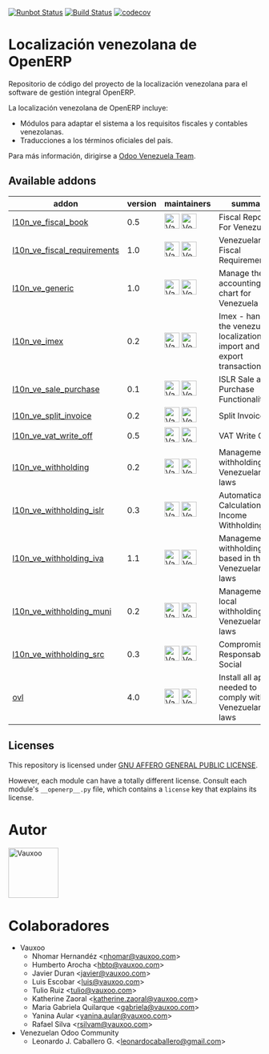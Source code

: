 [![Runbot Status](https://runbot.odoo-community.org/runbot/badge/flat/189/9.0.svg)](https://runbot.odoo-community.org/runbot/repo/github-com-oca-web-189)
[![Build Status](https://travis-ci.org/OCA/l10n-venezuela.svg?branch=9.0)](https://travis-ci.org/OCA/l10n-venezuela)
[![codecov](https://codecov.io/gh/OCA/l10n-venezuela/branch/9.0/graph/badge.svg)](https://codecov.io/gh/OCA/l10n-venezuela)

Localización venezolana de OpenERP
==================================

Repositorio de código del proyecto de la localización venezolana para el software
de gestión integral OpenERP.

La localización venezolana de OpenERP incluye:

* Módulos para adaptar el sistema a los requisitos fiscales y contables
  venezolanas.
* Traducciones a los términos oficiales del país.

Para más información, dirigirse a [Odoo Venezuela Team](https://github.com/odoo-venezuela/odoo-venezuela).

<!-- prettier-ignore-start -->

[//]: # (addons)

Available addons
----------------

addon | version | maintainers | summary
---   | ---     | ---         | ---
[l10n_ve_fiscal_book](l10n_ve_fiscal_book/) | 0.5 | <a href="https://github.com/Vauxoo" title="Vauxoo"><img src="https://avatars.githubusercontent.com/u/5997834?s=200&v=4" alt="Vauxoo" width="30px" height="30px"></a> <a href="https://github.com/odoo-venezuela" title="Venezuelan Odoo Community"><img src="https://avatars.githubusercontent.com/u/7596129?s=200&v=4" alt="Venezuelan Odoo Community" width="30px" height="30px"></a> | Fiscal Report For Venezuela
[l10n_ve_fiscal_requirements](l10n_ve_fiscal_requirements/) | 1.0 | <a href="https://github.com/Vauxoo" title="Vauxoo"><img src="https://avatars.githubusercontent.com/u/5997834?s=200&v=4" alt="Vauxoo" width="30px" height="30px"></a> <a href="https://github.com/odoo-venezuela" title="Venezuelan Odoo Community"><img src="https://avatars.githubusercontent.com/u/7596129?s=200&v=4" alt="Venezuelan Odoo Community" width="30px" height="30px"></a> | Venezuelan Fiscal Requirements
[l10n_ve_generic](l10n_ve_generic/) | 1.0 | <a href="https://github.com/Vauxoo" title="Vauxoo"><img src="https://avatars.githubusercontent.com/u/5997834?s=200&v=4" alt="Vauxoo" width="30px" height="30px"></a> <a href="https://github.com/odoo-venezuela" title="Venezuelan Odoo Community"><img src="https://avatars.githubusercontent.com/u/7596129?s=200&v=4" alt="Venezuelan Odoo Community" width="30px" height="30px"></a> | Manage the accounting chart for Venezuela
[l10n_ve_imex](l10n_ve_imex/) | 0.2 | <a href="https://github.com/Vauxoo" title="Vauxoo"><img src="https://avatars.githubusercontent.com/u/5997834?s=200&v=4" alt="Vauxoo" width="30px" height="30px"></a> <a href="https://github.com/odoo-venezuela" title="Venezuelan Odoo Community"><img src="https://avatars.githubusercontent.com/u/7596129?s=200&v=4" alt="Venezuelan Odoo Community" width="30px" height="30px"></a> | Imex - handles the venezuela localization import and export transactions.
[l10n_ve_sale_purchase](l10n_ve_sale_purchase/) | 0.1 | <a href="https://github.com/Vauxoo" title="Vauxoo"><img src="https://avatars.githubusercontent.com/u/5997834?s=200&v=4" alt="Vauxoo" width="30px" height="30px"></a> <a href="https://github.com/odoo-venezuela" title="Venezuelan Odoo Community"><img src="https://avatars.githubusercontent.com/u/7596129?s=200&v=4" alt="Venezuelan Odoo Community" width="30px" height="30px"></a> | ISLR Sale and Purchase Functionalities
[l10n_ve_split_invoice](l10n_ve_split_invoice/) | 0.2 | <a href="https://github.com/Vauxoo" title="Vauxoo"><img src="https://avatars.githubusercontent.com/u/5997834?s=200&v=4" alt="Vauxoo" width="30px" height="30px"></a> <a href="https://github.com/odoo-venezuela" title="Venezuelan Odoo Community"><img src="https://avatars.githubusercontent.com/u/7596129?s=200&v=4" alt="Venezuelan Odoo Community" width="30px" height="30px"></a> | Split Invoices
[l10n_ve_vat_write_off](l10n_ve_vat_write_off/) | 0.5 | <a href="https://github.com/Vauxoo" title="Vauxoo"><img src="https://avatars.githubusercontent.com/u/5997834?s=200&v=4" alt="Vauxoo" width="30px" height="30px"></a> <a href="https://github.com/odoo-venezuela" title="Venezuelan Odoo Community"><img src="https://avatars.githubusercontent.com/u/7596129?s=200&v=4" alt="Venezuelan Odoo Community" width="30px" height="30px"></a> | VAT Write Off
[l10n_ve_withholding](l10n_ve_withholding/) | 0.2 | <a href="https://github.com/Vauxoo" title="Vauxoo"><img src="https://avatars.githubusercontent.com/u/5997834?s=200&v=4" alt="Vauxoo" width="30px" height="30px"></a> <a href="https://github.com/odoo-venezuela" title="Venezuelan Odoo Community"><img src="https://avatars.githubusercontent.com/u/7596129?s=200&v=4" alt="Venezuelan Odoo Community" width="30px" height="30px"></a> | Management withholdings Venezuelan laws
[l10n_ve_withholding_islr](l10n_ve_withholding_islr/) | 0.3 | <a href="https://github.com/Vauxoo" title="Vauxoo"><img src="https://avatars.githubusercontent.com/u/5997834?s=200&v=4" alt="Vauxoo" width="30px" height="30px"></a> <a href="https://github.com/odoo-venezuela" title="Venezuelan Odoo Community"><img src="https://avatars.githubusercontent.com/u/7596129?s=200&v=4" alt="Venezuelan Odoo Community" width="30px" height="30px"></a> | Automatically Calculation Income Withholding
[l10n_ve_withholding_iva](l10n_ve_withholding_iva/) | 1.1 | <a href="https://github.com/Vauxoo" title="Vauxoo"><img src="https://avatars.githubusercontent.com/u/5997834?s=200&v=4" alt="Vauxoo" width="30px" height="30px"></a> <a href="https://github.com/odoo-venezuela" title="Venezuelan Odoo Community"><img src="https://avatars.githubusercontent.com/u/7596129?s=200&v=4" alt="Venezuelan Odoo Community" width="30px" height="30px"></a> | Management withholding vat based in the Venezuelan tax laws
[l10n_ve_withholding_muni](l10n_ve_withholding_muni/) | 0.2 | <a href="https://github.com/Vauxoo" title="Vauxoo"><img src="https://avatars.githubusercontent.com/u/5997834?s=200&v=4" alt="Vauxoo" width="30px" height="30px"></a> <a href="https://github.com/odoo-venezuela" title="Venezuelan Odoo Community"><img src="https://avatars.githubusercontent.com/u/7596129?s=200&v=4" alt="Venezuelan Odoo Community" width="30px" height="30px"></a> | Management local withholding for Venezuelan tax laws
[l10n_ve_withholding_src](l10n_ve_withholding_src/) | 0.3 | <a href="https://github.com/Vauxoo" title="Vauxoo"><img src="https://avatars.githubusercontent.com/u/5997834?s=200&v=4" alt="Vauxoo" width="30px" height="30px"></a> <a href="https://github.com/odoo-venezuela" title="Venezuelan Odoo Community"><img src="https://avatars.githubusercontent.com/u/7596129?s=200&v=4" alt="Venezuelan Odoo Community" width="30px" height="30px"></a> | Compromiso de Responsabilidad Social
[ovl](ovl/) | 4.0 | <a href="https://github.com/Vauxoo" title="Vauxoo"><img src="https://avatars.githubusercontent.com/u/5997834?s=200&v=4" alt="Vauxoo" width="30px" height="30px"></a> <a href="https://github.com/odoo-venezuela" title="Venezuelan Odoo Community"><img src="https://avatars.githubusercontent.com/u/7596129?s=200&v=4" alt="Venezuelan Odoo Community" width="30px" height="30px"></a> | Install all apps needed to comply with Venezuelan laws

[//]: # (end addons)

<!-- prettier-ignore-end -->

## Licenses

This repository is licensed under [GNU AFFERO GENERAL PUBLIC LICENSE](LICENSE.txt).

However, each module can have a totally different license. Consult each module's
`__openerp__.py` file, which contains a `license` key that explains its license.

# Autor

<a href="https://github.com/Vauxoo" title="Vauxoo"><img src="https://avatars.githubusercontent.com/u/5997834?s=200&v=4" alt="Vauxoo" width="100px" height="100px"/></a>

# Colaboradores

-   Vauxoo
    -   Nhomar Hernandéz \<<nhomar@vauxoo.com>\>
    -   Humberto Arocha \<<hbto@vauxoo.com>\>
    -   Javier Duran \<<javier@vauxoo.com>\>
    -   Luis Escobar \<<luis@vauxoo.com>\>
    -   Tulio Ruiz \<<tulio@vauxoo.com>\>
    -   Katherine Zaoral \<<katherine.zaoral@vauxoo.com>\>
    -   Maria Gabriela Quilarque \<<gabriela@vauxoo.com>\>
    -   Yanina Aular \<<yanina.aular@vauxoo.com>\>
    -   Rafael Silva \<<rsilvam@vauxoo.com>\>
-   Venezuelan Odoo Community
    - Leonardo J. Caballero G. \<<leonardocaballero@gmail.com>\>


